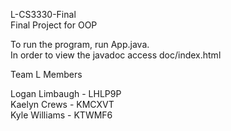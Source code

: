 L-CS3330-Final  
Final Project for OOP  
  
To run the program, run App.java.  
In order to view the javadoc access doc/index.html  

Team L Members  

Logan Limbaugh - LHLP9P  
Kaelyn Crews - KMCXVT  
Kyle Williams - KTWMF6  

